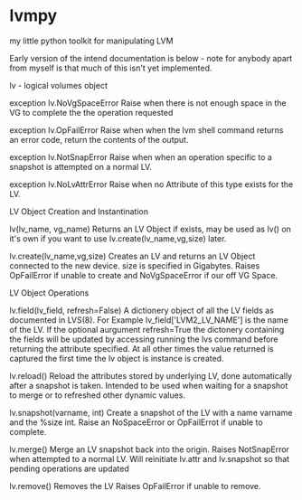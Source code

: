 lvmpy
=====
my little python toolkit for manipulating LVM

Early version of the intend documentation is below - note for anybody apart from myself is that  much of this isn't yet implemented.

lv - logical volumes object

exception lv.NoVgSpaceError
  Raise when there is not enough space in the VG to complete the the operation requested

exception lv.OpFailError
  Raise when when the lvm shell command returns an error code, return the contents of the output.

exception lv.NotSnapError
  Raise when when an operation specific to a snapshot is attempted on a normal LV.

exception lv.NoLvAttrError
  Raise when no Attribute of this type exists for the LV.

LV Object Creation and Instantination

lv(lv_name, vg_name)
  Returns an LV Object if exists, may be used as lv() on it's own if you want to use lv.create(lv_name,vg,size) later.

lv.create(lv_name,vg,size)
  Creates an LV and returns an LV Object connected to the new device. size is specified in Gigabytes.
  Raises OpFailError if unable to create and NoVgSpaceError if our off VG Space.

LV Object Operations

lv.field(lv_field, refresh=False)
  A dictionery object of all the LV fields as documented in LVS(8). For Example lv_field['LVM2_LV_NAME'] is the name of the LV.
  If the optional aurgument refresh=True the dictonery containing the fields will be updated by accessing running the lvs command before returning the attribute specified. 
  At all other times the value returned is captured the first time the lv object is instance is created.

lv.reload()
  Reload the attributes stored by underlying LV, done automatically after a snapshot is taken. 
  Intended to be used when waiting for a snapshot to merge or to refreshed other dynamic values.

lv.snapshot(varname, int)
  Create a snapshot of the LV with a name varname and the %size int.
  Raise an NoSpaceError or OpFailErrot if unable to complete.

lv.merge()
  Merge an LV snapshot back into the origin.
  Raises NotSnapError when attempted to a normal LV.
  Will reinitiate lv.attr and lv.snapshot so that pending operations are updated

lv.remove()
  Removes the LV 
  Raises OpFailError if unable to remove.
